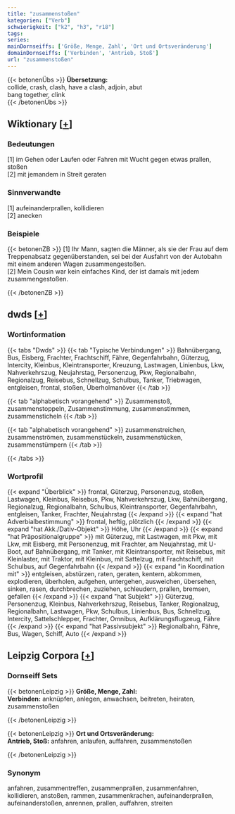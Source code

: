 ```yaml
---
title: "zusammenstoßen"
kategorien: ["Verb"]
schwierigkeit: ["k2", "h3", "r18"]
tags:
series:
mainDornseiffs: ['Größe, Menge, Zahl', 'Ort und Ortsveränderung']
domainDornseiffs: ['Verbinden', 'Antrieb, Stoß']
url: "zusammenstoßen"
---
```


{{< betonenÜbs >}}
**Übersetzung:**  
collide, crash, clash, have a clash, adjoin, abut  
bang together, clink  
{{< /betonenÜbs >}}

## Wiktionary [[+](https://de.wiktionary.org/wiki/zusammenstoßen)]

### Bedeutungen
[1] im Gehen oder Laufen oder Fahren mit Wucht gegen etwas prallen, stoßen  
[2] mit jemandem in Streit geraten  

### Sinnverwandte
[1] aufeinanderprallen, kollidieren  
[2] anecken  

### Beispiele
{{< betonenZB >}}
[1] Ihr Mann, sagten die Männer, als sie der Frau auf dem Treppenabsatz gegenüberstanden, sei bei der Ausfahrt von der Autobahn mit einem anderen Wagen zusammengestoßen.  
[2] Mein Cousin war kein einfaches Kind, der ist damals mit jedem zusammengestoßen.  

{{< /betonenZB >}}


## dwds [[+](https://www.dwds.de/wb/zusammenstoßen)]

### Wortinformation
{{< tabs "Dwds" >}}
{{< tab "Typische Verbindungen" >}}
Bahnübergang, Bus, Eisberg, Frachter, Frachtschiff, Fähre, Gegenfahrbahn, Güterzug, Intercity, Kleinbus, Kleintransporter, Kreuzung, Lastwagen, Linienbus, Lkw, Nahverkehrszug, Neujahrstag, Personenzug, Pkw, Regionalbahn, Regionalzug, Reisebus, Schnellzug, Schulbus, Tanker, Triebwagen, entgleisen, frontal, stoßen, Überholmanöver
{{< /tab >}}

{{< tab "alphabetisch vorangehend" >}}
Zusammenstoß, zusammenstoppeln, Zusammenstimmung, zusammenstimmen, zusammensticheln
{{< /tab >}}

{{< tab "alphabetisch vorangehend" >}}
zusammenstreichen, zusammenströmen, zusammenstückeln, zusammenstücken, zusammenstümpern
{{< /tab >}}

{{< /tabs >}}

### Wortprofil
{{< expand "Überblick" >}} frontal, Güterzug, Personenzug, stoßen, Lastwagen, Kleinbus, Reisebus, Pkw, Nahverkehrszug, Lkw, Bahnübergang, Regionalzug, Regionalbahn, Schulbus, Kleintransporter, Gegenfahrbahn, entgleisen, Tanker, Frachter, Neujahrstag {{< /expand >}}
{{< expand "hat Adverbialbestimmung" >}} frontal, heftig, plötzlich {{< /expand >}}
{{< expand "hat Akk./Dativ-Objekt" >}} Höhe, Uhr {{< /expand >}}
{{< expand "hat Präpositionalgruppe" >}} mit Güterzug, mit Lastwagen, mit Pkw, mit Lkw, mit Eisberg, mit Personenzug, mit Frachter, am Neujahrstag, mit U-Boot, auf Bahnübergang, mit Tanker, mit Kleintransporter, mit Reisebus, mit Kleinlaster, mit Traktor, mit Kleinbus, mit Sattelzug, mit Frachtschiff, mit Schulbus, auf Gegenfahrbahn {{< /expand >}}
{{< expand "in Koordination mit" >}} entgleisen, abstürzen, raten, geraten, kentern, abkommen, explodieren, überholen, aufgehen, untergehen, ausweichen, übersehen, sinken, rasen, durchbrechen, zuziehen, schleudern, prallen, bremsen, gefallen {{< /expand >}}
{{< expand "hat Subjekt" >}} Güterzug, Personenzug, Kleinbus, Nahverkehrszug, Reisebus, Tanker, Regionalzug, Regionalbahn, Lastwagen, Pkw, Schulbus, Linienbus, Bus, Schnellzug, Intercity, Sattelschlepper, Frachter, Omnibus, Aufklärungsflugzeug, Fähre {{< /expand >}}
{{< expand "hat Passivsubjekt" >}} Regionalbahn, Fähre, Bus, Wagen, Schiff, Auto {{< /expand >}}

## Leipzig Corpora [[+](https://corpora.uni-leipzig.de/en/res?word=zusammenstoßen&corpusId=deu_newscrawl-public_2018)]

### Dornseiff Sets
{{< betonenLeipzig >}}
**Größe, Menge, Zahl:**  
**Verbinden:** anknüpfen, anlegen, anwachsen, beitreten, heiraten, zusammenstoßen  

{{< /betonenLeipzig >}}


{{< betonenLeipzig >}}
**Ort und Ortsveränderung:**  
**Antrieb, Stoß:** anfahren, anlaufen, auffahren, zusammenstoßen  

{{< /betonenLeipzig >}}

### Synonym
anfahren, zusammentreffen, zusammenprallen, zusammenfahren, kollidieren, anstoßen, rammen, zusammenkrachen, aufeinanderprallen, aufeinanderstoßen, anrennen, prallen, auffahren, streiten

